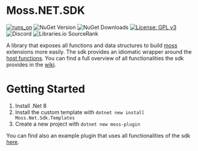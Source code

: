 # Moss.NET.SDK

[![runs_on](https://img.shields.io/badge/runs_on-Extism-4c30fc.svg?subject=runs_on&status=Extism&color=4c30fc)](https://modsurfer.dylibso.com/module?hash=fa39db232381e9de32a6e5b863edf5dc1552dc0e63682ad655cc72c2e042f9fa)
![NuGet Version](https://img.shields.io/nuget/v/Moss.NET.SDK)
![NuGet Downloads](https://img.shields.io/nuget/dt/Moss.NET.SDK)
[![License: GPL v3](https://img.shields.io/badge/License-GPLv3-blue.svg)](https://www.gnu.org/licenses/gpl-3.0)
![Discord](https://img.shields.io/discord/455738571186241536)
![Libraries.io SourceRank](https://img.shields.io/librariesio/sourcerank/nuget/Moss.NET.SDK)

A library that exposes all functions and data structures to build [moss](https://github.com/RedTTGMoss/moss-desktop) extensions more easily.
The sdk provides an idiomatic wrapper around the [host functions](https://redttg.gitbook.io/moss/extensions/host-functions).
You can find a full overview of all functionalities the sdk provides in the [wiki](https://github.com/RedTTGMoss/Moss.NET.SDK/wiki).

# Getting Started

1. Install .Net 8
2. Install the custom template with `dotnet new install Moss.Net.Sdk.Templates`
3. Create a new project with `dotnet new moss-plugin`

You can find also an example plugin that uses all functionalities of the sdk [here](https://github.com/RedTTGMoss/Moss.NET.SDK/tree/main/src/SamplePlugin).   
